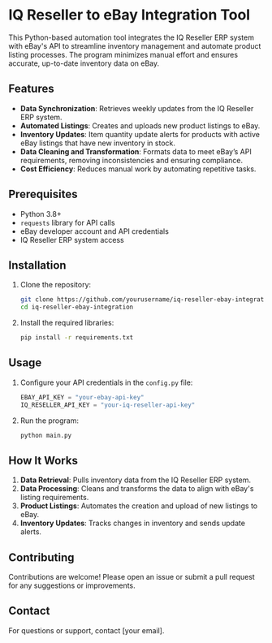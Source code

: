 # IQ Reseller to eBay Integration Tool  

This Python-based automation tool integrates the IQ Reseller ERP system with eBay's API to streamline inventory management and automate product listing processes. The program minimizes manual effort and ensures accurate, up-to-date inventory data on eBay.  

## Features  
- **Data Synchronization**: Retrieves weekly updates from the IQ Reseller ERP system.  
- **Automated Listings**: Creates and uploads new product listings to eBay.
- **Inventory Updates**: Item quantity update alerts for products with active eBay listings that have new inventory in stock.  
- **Data Cleaning and Transformation**: Formats data to meet eBay’s API requirements, removing inconsistencies and ensuring compliance.  
- **Cost Efficiency**: Reduces manual work by automating repetitive tasks.  

## Prerequisites  
- Python 3.8+  
- `requests` library for API calls  
- eBay developer account and API credentials  
- IQ Reseller ERP system access  

## Installation  
1. Clone the repository:  
   ```bash
   git clone https://github.com/yourusername/iq-reseller-ebay-integration.git
   cd iq-reseller-ebay-integration
   ```  
2. Install the required libraries:  
   ```bash
   pip install -r requirements.txt
   ```  

## Usage  
1. Configure your API credentials in the `config.py` file:  
   ```python
   EBAY_API_KEY = "your-ebay-api-key"
   IQ_RESELLER_API_KEY = "your-iq-reseller-api-key"
   ```  
2. Run the program:  
   ```bash
   python main.py
   ```  

## How It Works  
1. **Data Retrieval**: Pulls inventory data from the IQ Reseller ERP system.  
2. **Data Processing**: Cleans and transforms the data to align with eBay's listing requirements.  
3. **Product Listings**: Automates the creation and upload of new listings to eBay.  
4. **Inventory Updates**: Tracks changes in inventory and sends update alerts.  

## Contributing  
Contributions are welcome! Please open an issue or submit a pull request for any suggestions or improvements.  

## Contact  
For questions or support, contact [your email].  
